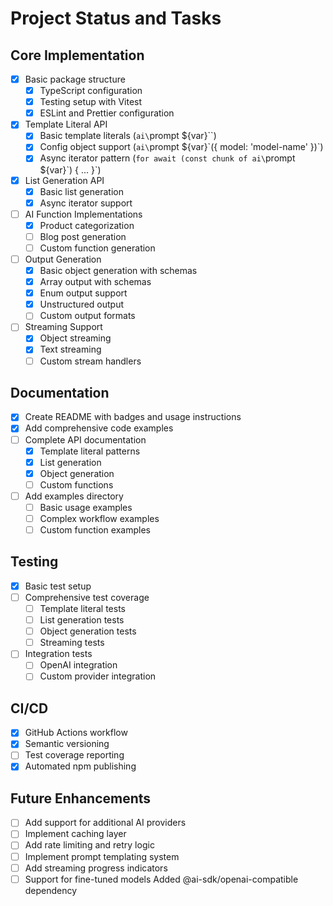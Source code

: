 # Project Status and Tasks

## Core Implementation

- [x] Basic package structure
  - [x] TypeScript configuration
  - [x] Testing setup with Vitest
  - [x] ESLint and Prettier configuration
- [x] Template Literal API
  - [x] Basic template literals (`ai\`prompt ${var}\``)
  - [x] Config object support (`ai\`prompt ${var}\`({ model: 'model-name' })`)
  - [x] Async iterator pattern (`for await (const chunk of ai\`prompt ${var}\`) { ... }`)
- [x] List Generation API
  - [x] Basic list generation
  - [x] Async iterator support
- [ ] AI Function Implementations
  - [x] Product categorization
  - [ ] Blog post generation
  - [ ] Custom function generation
- [ ] Output Generation
  - [x] Basic object generation with schemas
  - [x] Array output with schemas
  - [x] Enum output support
  - [x] Unstructured output
  - [ ] Custom output formats
- [ ] Streaming Support
  - [x] Object streaming
  - [x] Text streaming
  - [ ] Custom stream handlers

## Documentation

- [x] Create README with badges and usage instructions
- [x] Add comprehensive code examples
- [ ] Complete API documentation
  - [x] Template literal patterns
  - [x] List generation
  - [x] Object generation
  - [ ] Custom functions
- [ ] Add examples directory
  - [ ] Basic usage examples
  - [ ] Complex workflow examples
  - [ ] Custom function examples

## Testing

- [x] Basic test setup
- [ ] Comprehensive test coverage
  - [ ] Template literal tests
  - [ ] List generation tests
  - [ ] Object generation tests
  - [ ] Streaming tests
- [ ] Integration tests
  - [ ] OpenAI integration
  - [ ] Custom provider integration

## CI/CD

- [x] GitHub Actions workflow
- [x] Semantic versioning
- [ ] Test coverage reporting
- [x] Automated npm publishing

## Future Enhancements

- [ ] Add support for additional AI providers
- [ ] Implement caching layer
- [ ] Add rate limiting and retry logic
- [ ] Implement prompt templating system
- [ ] Add streaming progress indicators
- [ ] Support for fine-tuned models
Added @ai-sdk/openai-compatible dependency
